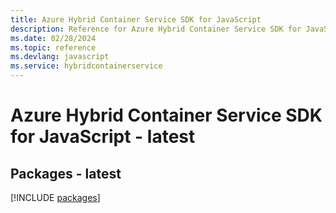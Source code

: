 ```yaml
---
title: Azure Hybrid Container Service SDK for JavaScript
description: Reference for Azure Hybrid Container Service SDK for JavaScript
ms.date: 02/28/2024
ms.topic: reference
ms.devlang: javascript
ms.service: hybridcontainerservice
---
```

# Azure Hybrid Container Service SDK for JavaScript - latest
## Packages - latest
[!INCLUDE [packages](hybrid-container-service-index.md)]